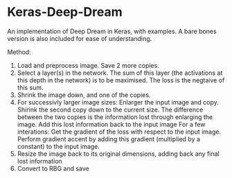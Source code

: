 # Keras-Deep-Dream
An implementation of Deep Dream in Keras, with examples. A bare bones version is also included for ease of understanding.

Method:

1) Load and preprocess image. Save 2 more copies.
2) Select a layer(s) in the network. The sum of this layer (the activations at this depth in the network) is to be maximised. 
   The loss is the negtaive of this sum.
3) Shrink the image down, and one of the copies.
4) For successivly larger image sizes:
  Enlarger the input image and copy.
  Shirink the second copy down to the current size.
  The difference between the two copies is the information lost through enlarging the image.
  Add this lost information back to the input image
  For a few interations:
    Get the gradient of the loss with respect to the input image.
    Perform gradient accent by adding this gradient (multiplied by a constant) to the input image.
5) Resize the image back to its original dimensions, adding back any final lost information
6) Convert to RBG and save
